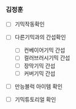 
### 김정훈


- [ ] 기믹작동확인
- [ ] 다른기믹과의 간섭확인
	- [ ] 컨베이어기믹 간섭
	- [ ] 컬러브러시기믹 간섭
	- [ ] 장막기믹 간섭
	- [ ] 커버기믹 간섭
- [ ] 만능블럭 아이템 확인
- [ ] 기믹튜토리얼 확인

